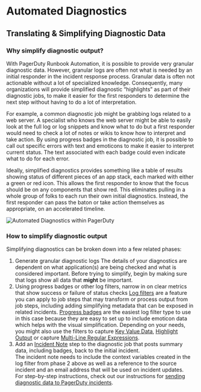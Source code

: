 # Automated Diagnostics

## Translating & Simplifying Diagnostic Data

### Why simplify diagnostic output?

With PagerDuty Runbook Automation, it is possible to provide very granular diagnostic data.  However, granular logs are often not what is needed by an initial responder in the incident response process. Granular data is often not actionable without a lot of specialized knowledge. Consequently, many organizations will provide simplified diagnostic “highlights” as part of their diagnostic jobs, to make it easier for the first responders to determine the next step without having to do a lot of interpretation.

For example, a common diagnostic job might be grabbing logs related to a web server.  A specialist who knows the web server might be able to easily look at the full log or log snippets and know what to do but a first responder would need to check a lot of notes or wikis to know how to interpret and take action.  By using progress badges in the diagnostic job, it is possible to call out specific errors with text and emoticons to make it easier to interpret current status.  The text associated with each badge could even indicate what to do for each error.

Ideally, simplified diagnostics provides something like a table of results showing status of different pieces of an app stack, each marked with either a green or red icon.  This allows the first responder to know that the focus should be on any components that show red.  This eliminates pulling in a whole group of folks to each run their own initial diagnostics.  Instead, the first responder can pass the baton or take action themselves as appropriate, on an accelerated timeline.

![Automated Diagnostics within PagerDuty](/assets/img/diag-on-pd-timeline.png)

### How to simplify diagnostic output

Simplifying diagnostics can be broken down into a few related phases:

1. Generate granular diagnostic logs
The details of your diagnostics are dependent on what application(s) are being checked and what is considered important.  Before trying to simplify, begin by making sure that logs show all data that **might** be important. 
2. Using progress badges or other log filters, narrow in on clear metrics that show success or failure of status checks
    [Log filters](/manual/log-filters/index.md) are a feature you can apply to job steps that may transform or process output from job steps, including adding simplifying metadata that can be exposed in related incidents.  [Progress badges](/manual/log-filters/progress-badge.md) are the easiest log filter type to use in this case because they are easy to set up to include emoticon data which helps with the visual simplification. Depending on your needs, you might also use the filters to capture [Key Value Data](/manual/log-filters/key-value-data.md), [Highlight Output](/manual/log-filters/highlight-output.md) or capture [Multi-Line Regular Expressions](/manual/log-filters/multi-line-regex.md).
3. Add an [Incident Note](/manual/jobs/job-plugins/workflow-steps/pagerduty.md#pagerduty-incident-note) step to the diagnostic job that posts summary data, including badges, back to the initial incident.  
The incident note needs to include the context variables created in the log filter from phase 2 above as well as a reference to the source incident and an email address that will be used on incident updates.  
For step-by-step instructions, check out our instructions for [sending diagnostic data to PagerDuty incidents](/learning/solutions/automated-diagnostics/sending-output-to-pagerduty).